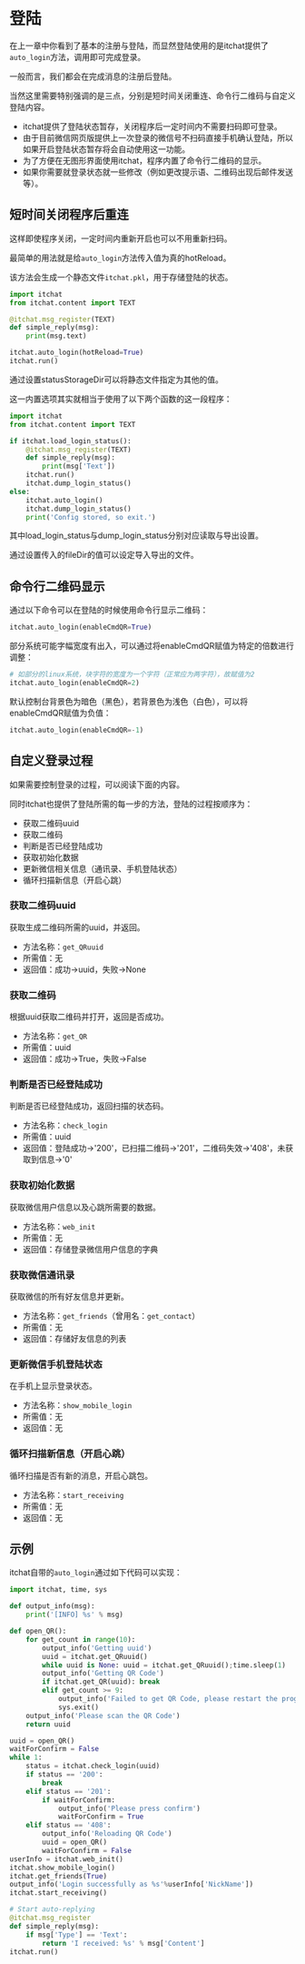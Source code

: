 # 登陆

在上一章中你看到了基本的注册与登陆，而显然登陆使用的是itchat提供了`auto_login`方法，调用即可完成登录。

一般而言，我们都会在完成消息的注册后登陆。

当然这里需要特别强调的是三点，分别是短时间关闭重连、命令行二维码与自定义登陆内容。

* itchat提供了登陆状态暂存，关闭程序后一定时间内不需要扫码即可登录。
* 由于目前微信网页版提供上一次登录的微信号不扫码直接手机确认登陆，所以如果开启登陆状态暂存将会自动使用这一功能。
* 为了方便在无图形界面使用itchat，程序内置了命令行二维码的显示。
* 如果你需要就登录状态就一些修改（例如更改提示语、二维码出现后邮件发送等）。

## 短时间关闭程序后重连

这样即使程序关闭，一定时间内重新开启也可以不用重新扫码。

最简单的用法就是给`auto_login`方法传入值为真的hotReload。

该方法会生成一个静态文件`itchat.pkl`，用于存储登陆的状态。

```python
import itchat
from itchat.content import TEXT

@itchat.msg_register(TEXT)
def simple_reply(msg):
    print(msg.text)

itchat.auto_login(hotReload=True)
itchat.run()
```

通过设置statusStorageDir可以将静态文件指定为其他的值。

这一内置选项其实就相当于使用了以下两个函数的这一段程序：

```python
import itchat
from itchat.content import TEXT

if itchat.load_login_status():
    @itchat.msg_register(TEXT)
    def simple_reply(msg):
        print(msg['Text'])
    itchat.run()
    itchat.dump_login_status()
else:
    itchat.auto_login()
    itchat.dump_login_status()
    print('Config stored, so exit.')
```

其中load_login_status与dump_login_status分别对应读取与导出设置。

通过设置传入的fileDir的值可以设定导入导出的文件。

## 命令行二维码显示

通过以下命令可以在登陆的时候使用命令行显示二维码：

```python
itchat.auto_login(enableCmdQR=True)
```

部分系统可能字幅宽度有出入，可以通过将enableCmdQR赋值为特定的倍数进行调整：

```python
# 如部分的linux系统，块字符的宽度为一个字符（正常应为两字符），故赋值为2
itchat.auto_login(enableCmdQR=2)
```

默认控制台背景色为暗色（黑色），若背景色为浅色（白色），可以将enableCmdQR赋值为负值：

```python
itchat.auto_login(enableCmdQR=-1)
```

## 自定义登录过程

如果需要控制登录的过程，可以阅读下面的内容。

同时itchat也提供了登陆所需的每一步的方法，登陆的过程按顺序为：

* 获取二维码uuid
* 获取二维码
* 判断是否已经登陆成功
* 获取初始化数据
* 更新微信相关信息（通讯录、手机登陆状态）
* 循环扫描新信息（开启心跳）

### 获取二维码uuid

获取生成二维码所需的uuid，并返回。

* 方法名称：`get_QRuuid`
* 所需值：无
* 返回值：成功->uuid，失败->None

### 获取二维码

根据uuid获取二维码并打开，返回是否成功。

* 方法名称：`get_QR`
* 所需值：uuid
* 返回值：成功->True，失败->False

### 判断是否已经登陆成功

判断是否已经登陆成功，返回扫描的状态码。

* 方法名称：`check_login`
* 所需值：uuid
* 返回值：登陆成功->'200'，已扫描二维码->'201'，二维码失效->'408'，未获取到信息->'0'

### 获取初始化数据

获取微信用户信息以及心跳所需要的数据。

* 方法名称：`web_init`
* 所需值：无
* 返回值：存储登录微信用户信息的字典

### 获取微信通讯录

获取微信的所有好友信息并更新。

* 方法名称：`get_friends`（曾用名：`get_contact`）
* 所需值：无
* 返回值：存储好友信息的列表

### 更新微信手机登陆状态

在手机上显示登录状态。

* 方法名称：`show_mobile_login`
* 所需值：无
* 返回值：无

### 循环扫描新信息（开启心跳）

循环扫描是否有新的消息，开启心跳包。

* 方法名称：`start_receiving`
* 所需值：无
* 返回值：无

## 示例

itchat自带的`auto_login`通过如下代码可以实现：

```python
import itchat, time, sys

def output_info(msg):
    print('[INFO] %s' % msg)

def open_QR():
    for get_count in range(10):
        output_info('Getting uuid')
        uuid = itchat.get_QRuuid()
        while uuid is None: uuid = itchat.get_QRuuid();time.sleep(1)
        output_info('Getting QR Code')
        if itchat.get_QR(uuid): break
        elif get_count >= 9:
            output_info('Failed to get QR Code, please restart the program')
            sys.exit()
    output_info('Please scan the QR Code')
    return uuid

uuid = open_QR()
waitForConfirm = False
while 1:
    status = itchat.check_login(uuid)
    if status == '200':
        break
    elif status == '201':
        if waitForConfirm:
            output_info('Please press confirm')
            waitForConfirm = True
    elif status == '408':
        output_info('Reloading QR Code')
        uuid = open_QR()
        waitForConfirm = False
userInfo = itchat.web_init()
itchat.show_mobile_login()
itchat.get_friends(True)
output_info('Login successfully as %s'%userInfo['NickName'])
itchat.start_receiving()

# Start auto-replying
@itchat.msg_register
def simple_reply(msg):
    if msg['Type'] == 'Text':
        return 'I received: %s' % msg['Content']
itchat.run()
```
